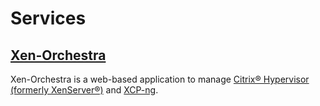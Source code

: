 # Services

## [Xen-Orchestra](./xen-orchestra/)

Xen-Orchestra is a web-based application to manage [Citrix&reg; Hypervisor (formerly XenServer&reg;)](https://xenserver.org/) and [XCP-ng](https://xcp-ng.org/).
